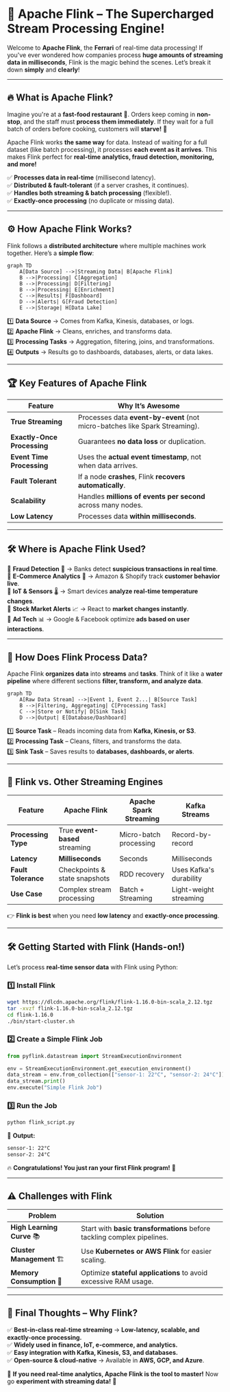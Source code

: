 # 🚀 **Apache Flink – The Supercharged Stream Processing Engine!**

Welcome to **Apache Flink**, the **Ferrari** of real-time data processing! If you've ever wondered how companies process **huge amounts of streaming data in milliseconds**, Flink is the magic behind the scenes. Let’s break it down **simply** and **clearly**!

---

## 🔥 **What is Apache Flink?**

Imagine you're at a **fast-food restaurant** 🚀. Orders keep coming in **non-stop**, and the staff must **process them immediately**. If they wait for a full batch of orders before cooking, customers will **starve!** 🥲

Apache Flink works **the same way** for data. Instead of waiting for a full dataset (like batch processing), it processes **each event as it arrives**. This makes Flink perfect for **real-time analytics, fraud detection, monitoring, and more!**

✅ **Processes data in real-time** (millisecond latency).  
✅ **Distributed & fault-tolerant** (if a server crashes, it continues).  
✅ **Handles both streaming & batch processing** (flexible!).  
✅ **Exactly-once processing** (no duplicate or missing data).

---

## ⚙️ **How Apache Flink Works?**

Flink follows a **distributed architecture** where multiple machines work together. Here’s a **simple flow**:

```mermaid
graph TD
    A[Data Source] -->|Streaming Data| B[Apache Flink]
    B -->|Processing| C[Aggregation]
    B -->|Processing| D[Filtering]
    B -->|Processing| E[Enrichment]
    C -->|Results| F[Dashboard]
    D -->|Alerts| G[Fraud Detection]
    E -->|Storage| H[Data Lake]
```

1️⃣ **Data Source** → Comes from Kafka, Kinesis, databases, or logs.  
2️⃣ **Apache Flink** → Cleans, enriches, and transforms data.  
3️⃣ **Processing Tasks** → Aggregation, filtering, joins, and transformations.  
4️⃣ **Outputs** → Results go to dashboards, databases, alerts, or data lakes.

---

## 🏆 **Key Features of Apache Flink**

| Feature                     | Why It’s Awesome                                                            |
| --------------------------- | --------------------------------------------------------------------------- |
| **True Streaming**          | Processes data **event-by-event** (not micro-batches like Spark Streaming). |
| **Exactly-Once Processing** | Guarantees **no data loss** or duplication.                                 |
| **Event Time Processing**   | Uses the **actual event timestamp**, not when data arrives.                 |
| **Fault Tolerant**          | If a node **crashes**, Flink **recovers automatically**.                    |
| **Scalability**             | Handles **millions of events per second** across many nodes.                |
| **Low Latency**             | Processes data **within milliseconds**.                                     |

---

## 🛠 **Where is Apache Flink Used?**

🔹 **Fraud Detection** 🏦 → Banks detect **suspicious transactions in real time**.  
🔹 **E-Commerce Analytics** 🛒 → Amazon & Shopify track **customer behavior live**.  
🔹 **IoT & Sensors** 🌡️ → Smart devices **analyze real-time temperature changes**.  
🔹 **Stock Market Alerts** 📈 → React to **market changes instantly**.  
🔹 **Ad Tech** 📊 → Google & Facebook optimize **ads based on user interactions**.

---

## 🚀 **How Does Flink Process Data?**

Apache Flink **organizes data** into **streams** and **tasks**. Think of it like a **water pipeline** where different sections **filter, transform, and analyze data**.

```mermaid
graph TD
    A[Raw Data Stream] -->|Event 1, Event 2...| B[Source Task]
    B -->|Filtering, Aggregating| C[Processing Task]
    C -->|Store or Notify| D[Sink Task]
    D -->|Output| E[Database/Dashboard]
```

1️⃣ **Source Task** – Reads incoming data from **Kafka, Kinesis, or S3**.  
2️⃣ **Processing Task** – Cleans, filters, and transforms the data.  
3️⃣ **Sink Task** – Saves results to **databases, dashboards, or alerts**.

---

## 🎯 **Flink vs. Other Streaming Engines**

| Feature             | Apache Flink                   | Apache Spark Streaming | Kafka Streams           |
| ------------------- | ------------------------------ | ---------------------- | ----------------------- |
| **Processing Type** | True **event-based** streaming | Micro-batch processing | Record-by-record        |
| **Latency**         | **Milliseconds**               | Seconds                | Milliseconds            |
| **Fault Tolerance** | Checkpoints & state snapshots  | RDD recovery           | Uses Kafka's durability |
| **Use Case**        | Complex stream processing      | Batch + Streaming      | Light-weight streaming  |

👉 **Flink is best** when you need **low latency** and **exactly-once processing**.

---

## 🛠 **Getting Started with Flink** (Hands-on!)

Let’s process **real-time sensor data** with Flink using Python:

### **1️⃣ Install Flink**

```sh
wget https://dlcdn.apache.org/flink/flink-1.16.0-bin-scala_2.12.tgz
tar -xvzf flink-1.16.0-bin-scala_2.12.tgz
cd flink-1.16.0
./bin/start-cluster.sh
```

### **2️⃣ Create a Simple Flink Job**

```python
from pyflink.datastream import StreamExecutionEnvironment

env = StreamExecutionEnvironment.get_execution_environment()
data_stream = env.from_collection(["sensor-1: 22°C", "sensor-2: 24°C"])
data_stream.print()
env.execute("Simple Flink Job")
```

### **3️⃣ Run the Job**

```sh
python flink_script.py
```

📌 **Output:**

```txt
sensor-1: 22°C
sensor-2: 24°C
```

🔥 **Congratulations! You just ran your first Flink program!** 🎉

---

## ⚠️ **Challenges with Flink**

| Problem                    | Solution                                                                |
| -------------------------- | ----------------------------------------------------------------------- |
| **High Learning Curve** 📚 | Start with **basic transformations** before tackling complex pipelines. |
| **Cluster Management** 🏗️  | Use **Kubernetes or AWS Flink** for easier scaling.                     |
| **Memory Consumption** 💾  | Optimize **stateful applications** to avoid excessive RAM usage.        |

---

## 🎯 **Final Thoughts – Why Flink?**

✅ **Best-in-class real-time streaming** → **Low-latency, scalable, and exactly-once processing.**  
✅ **Widely used in finance, IoT, e-commerce, and analytics.**  
✅ **Easy integration with Kafka, Kinesis, S3, and databases.**  
✅ **Open-source & cloud-native** → Available in **AWS, GCP, and Azure**.

🚀 **If you need real-time analytics, Apache Flink is the tool to master!** Now go **experiment with streaming data!** 🎉
